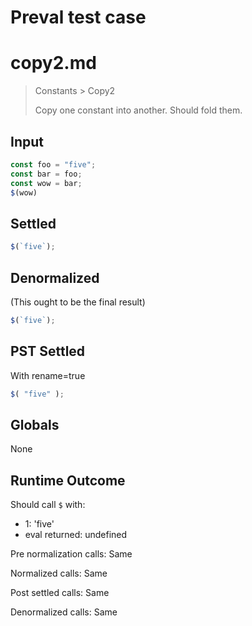 # Preval test case

# copy2.md

> Constants > Copy2
>
> Copy one constant into another. Should fold them.

## Input

`````js filename=intro
const foo = "five";
const bar = foo;
const wow = bar;
$(wow)
`````


## Settled


`````js filename=intro
$(`five`);
`````


## Denormalized
(This ought to be the final result)

`````js filename=intro
$(`five`);
`````


## PST Settled
With rename=true

`````js filename=intro
$( "five" );
`````


## Globals


None


## Runtime Outcome


Should call `$` with:
 - 1: 'five'
 - eval returned: undefined

Pre normalization calls: Same

Normalized calls: Same

Post settled calls: Same

Denormalized calls: Same
